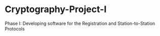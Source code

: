 # Cryptography-Project-I
Phase I: Developing software for the Registration and Station-to-Station Protocols
